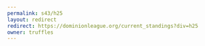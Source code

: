 ```yaml
---
permalink: s43/h25
layout: redirect
redirect: https://dominionleague.org/current_standings?div=h25
owner: truffles
---
```

